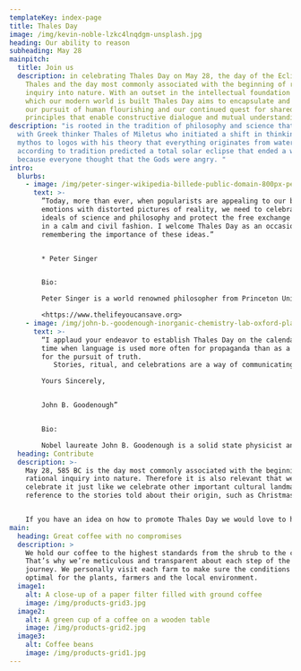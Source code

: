 ```yaml
---
templateKey: index-page
title: Thales Day
image: /img/kevin-noble-lzkc4lnqdgm-unsplash.jpg
heading: Our ability to reason
subheading: May 28
mainpitch:
  title: Join us
  description: in celebrating Thales Day on May 28, the day of the Eclipse of
    Thales and the day most commonly associated with the beginning of rational
    inquiry into nature. With an outset in the intellectual foundation upon
    which our modern world is built Thales Day aims to encapsulate and inspire
    our pursuit of human flourishing and our continued quest for shared
    principles that enable constructive dialogue and mutual understanding.
description: "is rooted in the tradition of philosophy and science that began
  with Greek thinker Thales of Miletus who initiated a shift in thinking from
  mythos to logos with his theory that everything originates from water, and who
  according to tradition predicted a total solar eclipse that ended a war
  because everyone thought that the Gods were angry. "
intro:
  blurbs:
    - image: /img/peter-singer-wikipedia-billede-public-domain-800px-peter_singer_01.jpg
      text: >-
        ”Today, more than ever, when popularists are appealing to our baser
        emotions with distorted pictures of reality, we need to celebrate the
        ideals of science and philosophy and protect the free exchange of ideas
        in a calm and civil fashion. I welcome Thales Day as an occasion for
        remembering the importance of these ideas.”


        * Peter Singer


        Bio: 

        Peter Singer is a world renowned philosopher from Princeton University, USA and University of Melbourne, Australia specializing in bioethics and practical ethics. He is credited as the intellectual founder of the modern animal rights movement, as well as being the founded of the organisation The Life You Can Save that advocates altruistic behaviour: 

        <https://www.thelifeyoucansave.org>
    - image: /img/john-b.-goodenough-inorganic-chemistry-lab-oxford-plaque..-wikiepedia-billede-som-må-bruges-hvis-man-linker-til-licens-3.0-licens.jpg
      text: >-
        “I applaud your endeavor to establish Thales Day on the calendar at a
        time when language is used more often for propaganda than as a medium
        for the pursuit of truth. 
           Stories, ritual, and celebrations are a way of communicating knowing and of sharing a common culture just as the sacrament of touch communicates love in a different way than words. However, Mythos is a story that bounds our knowledge and is haunted by its temptation to believe it to be objective fact; this belief enables the powerful to control and exploit a neighbor. Logos knowledge is derived from the process of dialogue with Nature, with Mythos, and with Adversary. Dialogue has no bounds; it allows continued testing and modification of belief in our quest for the discovery of truth and of reconciliation with all people.

        Yours Sincerely,


        John B. Goodenough” 


        Bio:

        Nobel laureate John B. Goodenough is a solid state physicist and chemical engineer from the University of Texas, USA. He is the father of the lithium-ion battery technology found everywhere in portable electronic devices and electric vehicles. Goodenough also helped lay the groundwork for the development of the random-access memory (RAM) for the digital computer.
  heading: Contribute
  description: >-
    May 28, 585 BC is the day most commonly associated with the beginning of
    rational inquiry into nature. Therefore it is also relevant that we
    celebrate it just like we celebrate other important cultural landmarks with
    reference to the stories told about their origin, such as Christmas.


    If you have an idea on how to promote Thales Day we would love to hear from you. Let your creative juices run free and together we can develop the event further. Especially we are interested in hearing from people who might like to stage a Thales Day event in their city. Your corporation is essential to making Thales Day a beloved international event that can help strengthen societies ties to the tradition of philosophy and science.
main:
  heading: Great coffee with no compromises
  description: >
    We hold our coffee to the highest standards from the shrub to the cup.
    That’s why we’re meticulous and transparent about each step of the coffee’s
    journey. We personally visit each farm to make sure the conditions are
    optimal for the plants, farmers and the local environment.
  image1:
    alt: A close-up of a paper filter filled with ground coffee
    image: /img/products-grid3.jpg
  image2:
    alt: A green cup of a coffee on a wooden table
    image: /img/products-grid2.jpg
  image3:
    alt: Coffee beans
    image: /img/products-grid1.jpg
---
```

